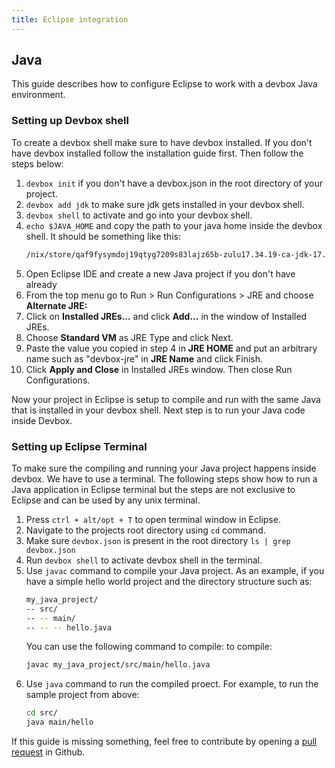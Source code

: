 ```yaml
---
title: Eclipse integration
---
```



## Java
This guide describes how to configure Eclipse to work with a devbox Java environment.

### Setting up Devbox shell
To create a devbox shell make sure to have devbox installed. If you don't have devbox installed follow the installation guide first. Then follow the steps below:

1. `devbox init` if you don't have a devbox.json in the root directory of your project.
2. `devbox add jdk` to make sure jdk gets installed in your devbox shell.
3. `devbox shell` to activate and go into your devbox shell.
4. `echo $JAVA_HOME` and copy the path to your java home inside the devbox shell. It should be something like this:
    ```bash
    /nix/store/qaf9fysymdoj19qtyg7209s83lajz65b-zulu17.34.19-ca-jdk-17.0.3
    ```
5. Open Eclipse IDE and create a new Java project if you don't have already
6. From the top menu go to Run > Run Configurations > JRE and choose **Alternate JRE:**
7. Click on **Installed JREs...**  and click **Add...** in the window of Installed JREs.
8. Choose **Standard VM** as JRE Type and click Next.
9. Paste the value you copied in step 4 in **JRE HOME** and put an arbitrary name such as "devbox-jre" in **JRE Name** and click Finish.
10. Click **Apply and Close** in Installed JREs window. Then close Run Configurations.

Now your project in Eclipse is setup to compile and run with the same Java that is installed in your devbox shell. Next step is to run your Java code inside Devbox.

### Setting up Eclipse Terminal

To make sure the compiling and running your Java project happens inside devbox. We have to use a terminal. The following steps show how to run a Java application in Eclipse terminal but the steps are not exclusive to Eclipse and can be used by any unix terminal.

1. Press `ctrl + alt/opt + T` to open terminal window in Eclipse.
2. Navigate to the projects root directory using `cd` command.
3. Make sure `devbox.json` is present in the root directory `ls | grep devbox.json`
4. Run `devbox shell` to activate devbox shell in the terminal.
5. Use `javac` command to compile your Java project. As an example, if you have a simple hello world project and the directory structure such as: 
    ```bash
    my_java_project/
    -- src/
    -- -- main/
    -- -- -- hello.java
    ```
    You can use the following command to compile:
    to compile:
    ```bash
    javac my_java_project/src/main/hello.java
    ```
6. Use `java` command to run the compiled proect. For example, to run the sample project from above:
    ```bash
    cd src/
    java main/hello
    ```

If this guide is missing something, feel free to contribute by opening a [pull request](https://github.com/jetpack-io/devbox/pulls) in Github.

